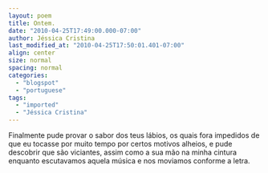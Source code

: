 ```yaml
---
layout: poem
title: Ontem.
date: "2010-04-25T17:49:00.000-07:00"
author: Jéssica Cristina
last_modified_at: "2010-04-25T17:50:01.401-07:00"
align: center
size: normal
spacing: normal
categories:
  - "blogspot"
  - "portuguese"
tags:
  - "imported"
  - "Jéssica Cristina"
---
```


Finalmente pude provar o sabor dos teus lábios, os quais fora impedidos  de que eu tocasse por muito tempo por certos motivos alheios, e pude  descobrir que são viciantes, assim como a sua mão na minha cintura  enquanto escutavamos aquela música e nos moviamos conforme a letra.